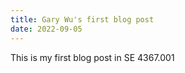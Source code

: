 ```yaml
---
title: Gary Wu's first blog post
date: 2022-09-05
---
```


This is my first blog post in SE 4367.001
